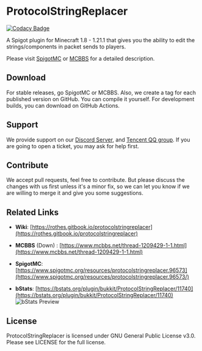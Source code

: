 # ProtocolStringReplacer

[![Codacy Badge](https://api.codacy.com/project/badge/Grade/10b4b7cb53d34e8289d708fa3a5e3caf)](https://app.codacy.com/gh/Rothes/ProtocolStringReplacer?utm_source=github.com&utm_medium=referral&utm_content=Rothes/ProtocolStringReplacer&utm_campaign=Badge_Grade_Settings)

A Spigot plugin for Minecraft 1.8 - 1.21.1 that gives you the ability to edit the strings/components in packet sends to players.

Please visit [SpigotMC](#links) or [MCBBS](#links) for a detailed description. 

## Download
For stable releases, go SpigotMC or MCBBS. Also, we create a tag for each published version on GitHub. You can compile it yourself.
For development builds, you can download on GitHub Actions.

## Support
We provide support on our [Discord Server](https://discord.gg/zwzzkmYCBb), and [Tencent QQ group](https://qm.qq.com/cgi-bin/qm/qr?k=mDtcrvBGzqbA05mPLzBnPAYXm5lskYxg&jump_from=webapi).
If you are going to open a ticket, you may ask for help first.

## Contribute
We accept pull requests, feel free to contribute.
But please discuss the changes with us first unless it's a minor fix,
so we can let you know if we are willing to merge it and give you some suggestions.

## Related Links <a id='links'></a>

*   **Wiki**:
[https://rothes.gitbook.io/protocolstringreplacer](https://rothes.gitbook.io/protocolstringreplacer)

*   **MCBBS** (Down) :
[https://www.mcbbs.net/thread-1209429-1-1.html](https://www.mcbbs.net/thread-1209429-1-1.html)

*   **SpigotMC**:
[https://www.spigotmc.org/resources/protocolstringreplacer.96573](https://www.spigotmc.org/resources/protocolstringreplacer.96573/)

*   **bStats**:
[https://bstats.org/plugin/bukkit/ProtocolStringReplacer/11740](https://bstats.org/plugin/bukkit/ProtocolStringReplacer/11740)
![bStats Preview](https://bstats.org/signatures/bukkit/ProtocolStringReplacer.svg)

## License
ProtocolStringReplacer is licensed under GNU General Public License v3.0. Please see LICENSE for the full license.
